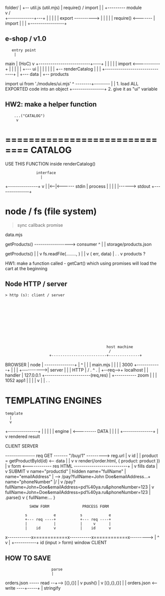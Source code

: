 



folder/
  |
  +-- util.js (util.mjs)
        |
      require() / import
        |
        |       +--------- module  
        v      /   
+-------------+---+
|                 |
|                 |
|      export ---------->
|                 |
|                 |
|      require() <-------
|      import     |
|                 |
+-----------------+










## e-shop / v1.0



       entry point
        |
   main |
  (HoC) v
+--------------------------+----+
|                               |
|                               |
|                  import    <-----------+
|                               |        |
|                               |        +--- ui
|                               |        |     |
|                               |        |     +-- renderCatalog
|                               |        |
+-------------------------------+        |
                                         +--- data
                                               |
                                               +-- products







import ui from './modules/ui.mjs'
       ^        --------+--------
       |                |  1. load ALL EXPORTED code into an object
       +----------------+  2. give it as "ui" variable










## HW2: make a helper function
        ...("CATALOG")
         v
==============================
CATALOG
==============================

USE THIS FUNCTION inside renderCatalog()






                  interface
                    |
+---------------+   v
|               |<--|<------ stdin
|    process    |   |
|               |   |------> stdout
+---------------+















# node / fs (file system)
  > sync
  > callback
  > promise



data.mjs

  getProducts() ------------------> consumer
   ^
   |
   |
  storage/products.json







  getProducts()
   |
   |
   v
  fs.readFile(........,   )
                        |
                        |
                        v
                      ( err, data)
                        |
                        .
                        .
                        v
                      products ?













HW1: make a function called - getCart()
     which using promises will load the cart at the beginning













## Node HTTP / server
    > http (s): client / server











                                                  host machine
                                                   /
                        +-------------------------+--------------+
 BROWSER                |                       node             |
---------------+        |                         ^              |
               |        |                main.mjs |              |
               |        |    3000       +------------+           |
               |        |   +---------->| server     |           |
               | HTTP   |  /            .     ^      .           |
               +--req-->+  localhost          |                  |  handler
                        |  127.0.0.1          +-----------------------(req,res)
                        | +----------- zoom                      |          |
                        |    1052      app1                      |          |
                        |                                        |          v
                        |                                        |
                        .                                        .







                        










# TEMPLATING ENGINES



    template
      |
      v
+---------------+
|               |
|               |
|   engine      | <--------- DATA
|               |
|               |
+---------------+
      |
      v
    rendered result












CLIENT                                                SERVER

  --------------- req GET ------- "/buy/1" ---------> reg.url
                                                        |
                                                        v
                                                        id
                                                        |
                                                        |   product = getProductById(id) <-- data
                                                        |     |
                                                        v     v
                                      render(/order.html, { product: product })
                                                        |
                                                        v
form  <------------ res HTML ---------------------------+
|
v
fills data
|
v
SUBMIT
v
name="productId"      | hidden
name="fullName"       |\
name="emailAddress"   |  --> /pay?fullName=John Doe&emailAddress...+
name="phoneNumber"    |/                                           |
                                                                   v
                                        /pay?fullName=John+Doe&emailAddress=pd%40ya.ru&phoneNumber=123
                                            |
                                            v
                                        fullName=John+Doe&emailAddress=pd%40ya.ru&phoneNumber=123
                                            |
                                            .parse()
                                            v
                                            {
                                              fullName:...
                                            }








               SHOW FORM               PROCESS FORM

             s            e           s            e
             +--- req ----+           +--- req ----+
             |            |           |     v      |
             |    id      v           |    id      v
x------------x============x-----------x============x--------->
                          |           ^
                          v           |
                          +-----------+
                        id (input > form)
                              window
                              CLIENT












HOW TO SAVE
------------------
                         parse
                         |
orders.json ----- read --+--> [{},{}]
                                |
                                v
                                push()
                                |
                                v
                                [{},{},{}]
                                |
                                |
orders.json <-- write ----+-----+
                          |
                         stringify